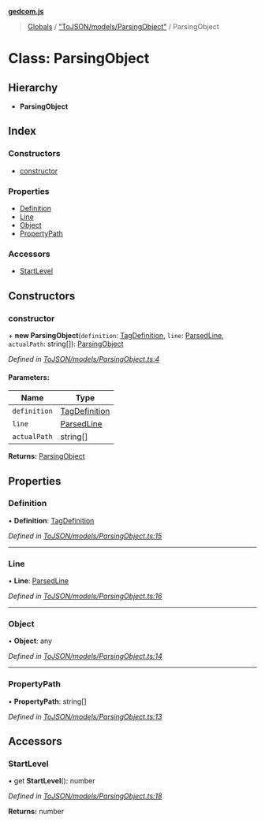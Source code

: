 **[gedcom.js](../README.md)**

> [Globals](../globals.md) / ["ToJSON/models/ParsingObject"](../modules/_tojson_models_parsingobject_.md) / ParsingObject

# Class: ParsingObject

## Hierarchy

* **ParsingObject**

## Index

### Constructors

* [constructor](_tojson_models_parsingobject_.parsingobject.md#constructor)

### Properties

* [Definition](_tojson_models_parsingobject_.parsingobject.md#definition)
* [Line](_tojson_models_parsingobject_.parsingobject.md#line)
* [Object](_tojson_models_parsingobject_.parsingobject.md#object)
* [PropertyPath](_tojson_models_parsingobject_.parsingobject.md#propertypath)

### Accessors

* [StartLevel](_tojson_models_parsingobject_.parsingobject.md#startlevel)

## Constructors

### constructor

\+ **new ParsingObject**(`definition`: [TagDefinition](_tojson_models_tagdefinition_.tagdefinition.md), `line`: [ParsedLine](_tojson_models_parsedline_.parsedline.md), `actualPath`: string[]): [ParsingObject](_tojson_models_parsingobject_.parsingobject.md)

*Defined in [ToJSON/models/ParsingObject.ts:4](https://github.com/Jisco/gedcom.js/blob/af9d585/src/ToJSON/models/ParsingObject.ts#L4)*

#### Parameters:

Name | Type |
------ | ------ |
`definition` | [TagDefinition](_tojson_models_tagdefinition_.tagdefinition.md) |
`line` | [ParsedLine](_tojson_models_parsedline_.parsedline.md) |
`actualPath` | string[] |

**Returns:** [ParsingObject](_tojson_models_parsingobject_.parsingobject.md)

## Properties

### Definition

•  **Definition**: [TagDefinition](_tojson_models_tagdefinition_.tagdefinition.md)

*Defined in [ToJSON/models/ParsingObject.ts:15](https://github.com/Jisco/gedcom.js/blob/af9d585/src/ToJSON/models/ParsingObject.ts#L15)*

___

### Line

•  **Line**: [ParsedLine](_tojson_models_parsedline_.parsedline.md)

*Defined in [ToJSON/models/ParsingObject.ts:16](https://github.com/Jisco/gedcom.js/blob/af9d585/src/ToJSON/models/ParsingObject.ts#L16)*

___

### Object

•  **Object**: any

*Defined in [ToJSON/models/ParsingObject.ts:14](https://github.com/Jisco/gedcom.js/blob/af9d585/src/ToJSON/models/ParsingObject.ts#L14)*

___

### PropertyPath

•  **PropertyPath**: string[]

*Defined in [ToJSON/models/ParsingObject.ts:13](https://github.com/Jisco/gedcom.js/blob/af9d585/src/ToJSON/models/ParsingObject.ts#L13)*

## Accessors

### StartLevel

• get **StartLevel**(): number

*Defined in [ToJSON/models/ParsingObject.ts:18](https://github.com/Jisco/gedcom.js/blob/af9d585/src/ToJSON/models/ParsingObject.ts#L18)*

**Returns:** number
